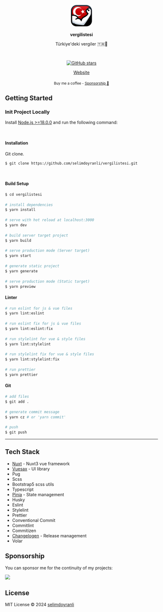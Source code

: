 <br>

<br>
<p align="center">
<a href="https://vergilistesi.com" target="_blank">
<img src="/src/public/meta/icon/android-icon-72x72.png" alt="vergilistesi" />
</a>
</p>

<p align="center">
<b>vergilistesi</b>
</p>

<p align="center">
Türkiye'deki vergiler 🇹🇷💪
</p>

<br>

<p align="center">
<a href="https://github.com/selimdoyranli/vergilistesi" target="__blank"><img alt="GitHub stars" src="https://img.shields.io/github/stars/selimdoyranli/vergilistesi?style=social"></a>
</p>

<p align="center">
  <a href="https://vergilistesi.com" target="_blank">Website</a>
</p>

<div align="center">
<sub>Buy me a coffee - <a href="https://www.buymeacoffee.com/selimdoyranli">Sponsorship 💖</a></sub><br>
</div>

## Getting Started

### Init Project Locally

Install [Node.js >=18.0.0](https://nodejs.org/) and run the following command:

&nbsp;

#### Installation

Git clone.

```bash
$ git clone https://github.com/selimdoyranli/vergilistesi.git
```

&nbsp;

#### Build Setup

```bash
$ cd vergilistesi

# install dependencies
$ yarn install

# serve with hot reload at localhost:3000
$ yarn dev

# build server target project
$ yarn build

# serve production mode (Server target)
$ yarn start

# generate static project
$ yarn generate

# serve production mode (Static target)
$ yarn preview

```

#### Linter

```bash
# run eslint for js & vue files
$ yarn lint:eslint

# run eslint fix for js & vue files
$ yarn lint:eslint:fix

# run stylelint for vue & style files
$ yarn lint:stylelint

# run stylelint fix for vue & style files
$ yarn lint:stylelint:fix

# run prettier
$ yarn prettier

```

#### Git

```bash
# add files
$ git add .

# generate commit message
$ yarn cz # or 'yarn commit'

# push
$ git push

```

---

## Tech Stack

- [Nuxt](https://nuxt.com) - Nuxt3 vue framework
- [Vuesax](https://vuesax.com) - UI library
- Pug
- Scss
- Bootstrap5 scss utils
- Typescript
- [Pinia](https://pinia.vuejs.org) - State management
- Husky
- Eslint
- Stylelint
- Prettier
- Conventional Commit
- Commitlint
- Commitizen
- [Changelogen](https://github.com/unjs/changelogen) - Release management
- Volar

## Sponsorship

You can sponsor me for the continuity of my projects:

<p align="left">
  <a href="https://buymeacoffee.com/selimdoyranli">
    <img src='https://www.buymeacoffee.com/assets/img/custom_images/yellow_img.png'/>
  </a>
</p>

## License

MIT License © 2024 [selimdoyranli](https://github.com/selimdoyranli)
